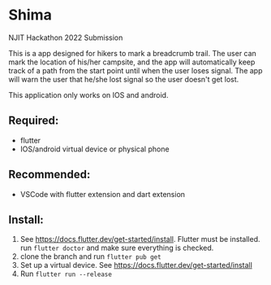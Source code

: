 # Shima

NJIT Hackathon 2022 Submission

This is a app designed for hikers to mark a breadcrumb trail. The user can mark the location of his/her campsite, and the app will automatically keep track of a path from the start point until when the user loses signal. The app will warn the user that he/she lost signal so the user doesn't get lost.

This application only works on IOS and android.

## Required:
- flutter
- IOS/android virtual device or physical phone

## Recommended:
- VSCode with flutter extension and dart extension

## Install:
1. See https://docs.flutter.dev/get-started/install. Flutter must be installed. run `flutter doctor` and make sure everything is checked.
2. clone the branch and run `flutter pub get`
3. Set up a virtual device. See https://docs.flutter.dev/get-started/install
4. Run `flutter run --release`
